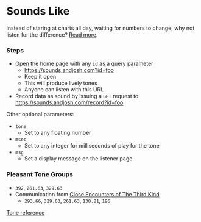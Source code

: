 Sounds Like
===
Instead of staring at charts all day, waiting for numbers to change, why not listen for the difference? [Read more](http://www.andjosh.com/2015/02/17/analyzing-data-through-sound/).

### Steps
- Open the home page with any `id` as a query parameter
    - https://sounds.andjosh.com?id=foo
    - Keep it open 
    - This will produce lively tones
    - Anyone can listen with this URL
- Record data as sound by issuing a `GET` request to https://sounds.andjosh.com/record?id=foo

Other optional parameters:
- `tone`
    - Set to any floating number
- `msec`
    - Set to any integer for milliseconds of play for the tone
- `msg`
    - Set a display message on the listener page

### Pleasant Tone Groups
- `392`, `261.63`, `329.63`
- Communication from [Close Encounters of The Third Kind](http://www.ars-nova.com/Theory%20Q&A/Q35.html)
    - `293.66`, `329.63`, `261.63`, `130.81`, `196`

[Tone reference](http://www.phy.mtu.edu/~suits/notefreqs.html)
